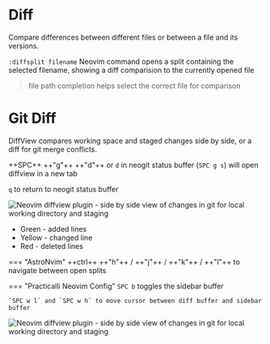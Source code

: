 # Diff

Compare differences between different files or between a file and its versions.

`:diffsplit filename` Neovim command opens a split containing the selected filename, showing a diff comparision to the currently opened file 

> file path completion helps select the correct file for comparison


# Git Diff

DiffView compares working space and staged changes side by side, or a diff for git merge conflicts.

++SPC++ ++"g"++ ++"d"++ or `d` in neogit status buffer (`SPC g s`) will open diffview in a new tab

`q` to return to neogit status buffer

![Neovim diffview plugin - side by side view of changes in git for local working directory and staging](https://raw.githubusercontent.com/practicalli/graphic-design/live/editors/neovim/screenshots/neovim-neogit-diffview-side-by-side.png)

* Green - added lines
* Yellow - changed line
* Red - deleted lines

=== "AstroNvim"
    ++ctrl++ ++"h"++ / ++"j"++ / ++"k"++ / ++"l"++ to navigate between open splits

=== "Practicalli Neovim Config"
    `SPC b` toggles the sidebar buffer

    `SPC w l` and `SPC w h` to move cursor between diff buffer and sidebar buffer

![Neovim diffview plugin - side by side view of changes in git for local working directory and staging](https://raw.githubusercontent.com/practicalli/graphic-design/live/editors/neovim/screenshots/neovim-neogit-diffview-side-by-side.png)
